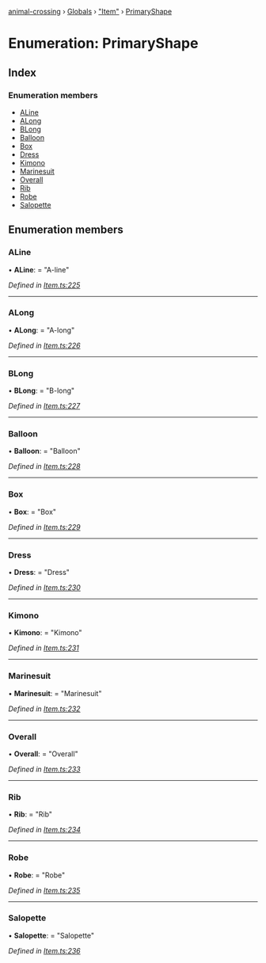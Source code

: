 [animal-crossing](../README.md) › [Globals](../globals.md) › ["Item"](../modules/_item_.md) › [PrimaryShape](_item_.primaryshape.md)

# Enumeration: PrimaryShape

## Index

### Enumeration members

* [ALine](_item_.primaryshape.md#aline)
* [ALong](_item_.primaryshape.md#along)
* [BLong](_item_.primaryshape.md#blong)
* [Balloon](_item_.primaryshape.md#balloon)
* [Box](_item_.primaryshape.md#box)
* [Dress](_item_.primaryshape.md#dress)
* [Kimono](_item_.primaryshape.md#kimono)
* [Marinesuit](_item_.primaryshape.md#marinesuit)
* [Overall](_item_.primaryshape.md#overall)
* [Rib](_item_.primaryshape.md#rib)
* [Robe](_item_.primaryshape.md#robe)
* [Salopette](_item_.primaryshape.md#salopette)

## Enumeration members

###  ALine

• **ALine**: = "A-line"

*Defined in [Item.ts:225](https://github.com/Norviah/animal-crossing/blob/577801d/module/types/Item.ts#L225)*

___

###  ALong

• **ALong**: = "A-long"

*Defined in [Item.ts:226](https://github.com/Norviah/animal-crossing/blob/577801d/module/types/Item.ts#L226)*

___

###  BLong

• **BLong**: = "B-long"

*Defined in [Item.ts:227](https://github.com/Norviah/animal-crossing/blob/577801d/module/types/Item.ts#L227)*

___

###  Balloon

• **Balloon**: = "Balloon"

*Defined in [Item.ts:228](https://github.com/Norviah/animal-crossing/blob/577801d/module/types/Item.ts#L228)*

___

###  Box

• **Box**: = "Box"

*Defined in [Item.ts:229](https://github.com/Norviah/animal-crossing/blob/577801d/module/types/Item.ts#L229)*

___

###  Dress

• **Dress**: = "Dress"

*Defined in [Item.ts:230](https://github.com/Norviah/animal-crossing/blob/577801d/module/types/Item.ts#L230)*

___

###  Kimono

• **Kimono**: = "Kimono"

*Defined in [Item.ts:231](https://github.com/Norviah/animal-crossing/blob/577801d/module/types/Item.ts#L231)*

___

###  Marinesuit

• **Marinesuit**: = "Marinesuit"

*Defined in [Item.ts:232](https://github.com/Norviah/animal-crossing/blob/577801d/module/types/Item.ts#L232)*

___

###  Overall

• **Overall**: = "Overall"

*Defined in [Item.ts:233](https://github.com/Norviah/animal-crossing/blob/577801d/module/types/Item.ts#L233)*

___

###  Rib

• **Rib**: = "Rib"

*Defined in [Item.ts:234](https://github.com/Norviah/animal-crossing/blob/577801d/module/types/Item.ts#L234)*

___

###  Robe

• **Robe**: = "Robe"

*Defined in [Item.ts:235](https://github.com/Norviah/animal-crossing/blob/577801d/module/types/Item.ts#L235)*

___

###  Salopette

• **Salopette**: = "Salopette"

*Defined in [Item.ts:236](https://github.com/Norviah/animal-crossing/blob/577801d/module/types/Item.ts#L236)*
